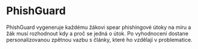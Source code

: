 # PhishGuard
PhishGuard vygeneruje každému žákovi spear phishingové útoky na míru a žák musí rozhodnout kdy a proč se jedná o útok. Po vyhodnocení dostane personalizovanou zpětnou vazbu s články, které ho vzdělají v problematice.
